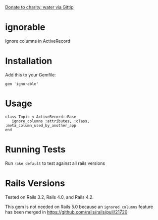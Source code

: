 [Donate to charity: water via Gittip](https://www.gittip.com/nthj/)

ignorable
=========

Ignore columns in ActiveRecord 

Installation
============

Add this to your Gemfile: 
  
    gem 'ignorable'

Usage
=====

    class Topic < ActiveRecord::Base
       ignore_columns :attributes, :class, :meta_column_used_by_another_app
    end


Running Tests
==============

Run `rake default` to test against all rails versions

Rails Versions
==============

Tested on Rails 3.2, Rails 4.0, and Rails 4.2.

This gem is not needed on Rails 5.0 because an `ignored_columns` feature has
been merged in https://github.com/rails/rails/pull/21720
